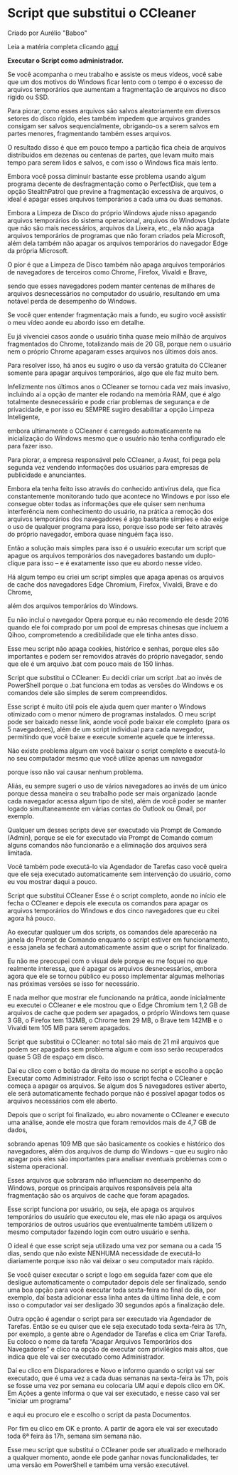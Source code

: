 # Script que substitui o CCleaner
Criado por Aurélio "Baboo"

Leia a matéria completa clicando [aqui](https://www.baboo.com.br/windows-10/conteudo-essencial-windows/script-que-substitui-o-ccleaner/%3famp)

**Executar o Script como administrador.**

Se você acompanha o meu trabalho e assiste os meus vídeos, você sabe que um dos motivos do Windows ficar lento com o tempo é o excesso de arquivos temporários que aumentam a fragmentação de arquivos no disco rígido ou SSD.

Para piorar, como esses arquivos são salvos aleatoriamente em diversos setores do disco rígido, eles também impedem que arquivos grandes consigam ser salvos sequencialmente, obrigando-os a serem salvos em partes menores, fragmentando também esses arquivos.

O resultado disso é que em pouco tempo a partição fica cheia de arquivos distribuídos em dezenas ou centenas de partes, que levam muito mais tempo para serem lidos e salvos, e com isso o Windows fica mais lento.

Embora você possa diminuir bastante esse problema usando algum programa decente de desfragmentação como o PerfectDisk, que tem a opção StealthPatrol que previne a fragmentação excessiva de arquivos, o ideal é apagar esses arquivos temporários a cada uma ou duas semanas.

Embora a Limpeza de Disco do próprio Windows ajude nisso apagando arquivos temporários do sistema operacional, arquivos do Windows Update que não são mais necessários, arquivos da Lixeira, etc., ela não apaga arquivos temporários de programas que não foram criados pela Microsoft, além dela também não apagar os arquivos temporários do navegador Edge da própria Microsoft.

O pior é que a Limpeza de Disco também não apaga arquivos temporários de navegadores de terceiros como Chrome, Firefox, Vivaldi e Brave,

sendo que esses navegadores podem manter centenas de milhares de arquivos desnecessários no computador do usuário, resultando em uma notável perda de desempenho do Windows.

Se você quer entender fragmentação mais a fundo, eu sugiro você assistir o meu vídeo aonde eu abordo isso em detalhe.

Eu já vivenciei casos aonde o usuário tinha quase meio milhão de arquivos fragmentados do Chrome, totalizando mais de 20 GB, porque nem o usuário nem o próprio Chrome apagaram esses arquivos nos últimos dois anos.

Para resolver isso, há anos eu sugiro o uso da versão gratuita do CCleaner somente para apagar arquivos temporários, algo que ele faz muito bem.

Infelizmente nos últimos anos o CCleaner se tornou cada vez mais invasivo, incluindo aí a opção de manter ele rodando na memória RAM, que é algo totalmente desnecessário e pode criar problemas de segurança e de privacidade, e por isso eu SEMPRE sugiro desabilitar a opção Limpeza Inteligente,

embora ultimamente o CCleaner é carregado automaticamente na inicialização do Windows mesmo que o usuário não tenha configurado ele para fazer isso.

Para piorar, a empresa responsável pelo CCleaner, a Avast, foi pega pela segunda vez vendendo informações dos usuários para empresas de publicidade e anunciantes.

Embora ela tenha feito isso através do conhecido antivírus dela, que fica constantemente monitorando tudo que acontece no Windows e por isso ele consegue obter todas as informações que ele quiser sem nenhuma interferência nem conhecimento do usuário, na prática a remoção dos arquivos temporários dos navegadores é algo bastante simples e não exige o uso de qualquer programa para isso, porque isso pode ser feito através do próprio navegador, embora quase ninguém faça isso.

Então a solução mais simples para isso é o usuário executar um script que apague os arquivos temporários dos navegadores bastando um duplo-clique para isso – e é exatamente isso que eu abordo nesse vídeo.

Há algum tempo eu criei um script simples que apaga apenas os arquivos de cache dos navegadores Edge Chromium, Firefox, Vivaldi, Brave e do Chrome,

além dos arquivos temporários do Windows.

Eu não incluí o navegador Opera porque eu não recomendo ele desde 2016 quando ele foi comprado por um pool de empresas chinesas que incluem a Qihoo, comprometendo a credibilidade que ele tinha antes disso.

Esse meu script não apaga cookies, histórico e senhas, porque eles são importantes e podem ser removidos através do próprio navegador, sendo que ele é um arquivo .bat com pouco mais de 150 linhas.

Script que substitui o CCleaner: Eu decidi criar um script .bat ao invés de PowerShell porque o .bat funciona em todas as versões do Windows e os comandos dele são simples de serem compreendidos.

Esse script é muito útil pois ele ajuda quem quer manter o Windows otimizado com o menor número de programas instalados. O meu script pode ser baixado nesse link, aonde você pode baixar ele completo (para os 5 navegadores), além de um script individual para cada navegador, permitindo que você baixe e execute somente aquele que te interessa.

Não existe problema algum em você baixar o script completo e executá-lo no seu computador mesmo que você utilize apenas um navegador

porque isso não vai causar nenhum problema.

Aliás, eu sempre sugeri o uso de vários navegadores ao invés de um único porque dessa maneira o seu trabalho pode ser mais organizado (aonde cada navegador acessa algum tipo de site), além de você poder se manter logado simultaneamente em várias contas do Outlook ou Gmail, por exemplo.

Qualquer um desses scripts deve ser executado via Prompt de Comando (Admin), porque se ele for executado via Prompt de Comando comum alguns comandos não funcionarão e a eliminação dos arquivos será limitada.

Você também pode executá-lo via Agendador de Tarefas caso você queira que ele seja executado automaticamente sem intervenção do usuário, como eu vou mostrar daqui a pouco.

Script que substitui CCleaner Esse é o script completo, aonde no início ele fecha o CCleaner e depois ele executa os comandos para apagar os arquivos temporários do Windows e dos cinco navegadores que eu citei agora há pouco.

Ao executar qualquer um dos scripts, os comandos dele aparecerão na janela do Prompt de Comando enquanto o script estiver em funcionamento, e essa janela se fechará automaticamente assim que o script for finalizado.

Eu não me preocupei com o visual dele porque eu me foquei no que realmente interessa, que é apagar os arquivos desnecessários, embora agora que ele se tornou público eu posso implementar algumas melhorias nas próximas versões se isso for necessário.

E nada melhor que mostrar ele funcionando na prática, aonde inicialmente eu executei o CCleaner e ele mostrou que o Edge Chromium tem 1,2 GB de arquivos de cache que podem ser apagados, o próprio Windows tem quase 3 GB, o Firefox tem 132MB, o Chrome tem 29 MB, o Brave tem 142MB e o Vivaldi tem 105 MB para serem apagados.

Script que substitui o CCleaner: no total são mais de 21 mil arquivos que podem ser apagados sem problema algum e com isso serão recuperados quase 5 GB de espaço em disco.

Daí eu clico com o botão da direita do mouse no script e escolho a opção Executar como Administrador. Feito isso o script fecha o CCleaner e começa a apagar os arquivos. Se algum dos 5 navegadores estiver aberto, ele será automaticamente fechado porque não é possível apagar todos os arquivos necessários com ele aberto.

Depois que o script foi finalizado, eu abro novamente o CCleaner e executo uma análise, aonde ele mostra que foram removidos mais de 4,7 GB de dados,

sobrando apenas 109 MB que são basicamente os cookies e histórico dos navegadores, além dos arquivos de dump do Windows – que eu sugiro não apagar pois eles são importantes para analisar eventuais problemas com o sistema operacional.

Esses arquivos que sobraram não influenciam no desempenho do Windows, porque os principais arquivos responsáveis pela alta fragmentação são os arquivos de cache que foram apagados.

Esse script funciona por usuário, ou seja, ele apaga os arquivos temporários do usuário que executou ele, mas ele não apaga os arquivos temporários de outros usuários que eventualmente também utilizem o mesmo computador fazendo login com outro usuário e senha.

O ideal é que esse script seja utilizado uma vez por semana ou a cada 15 dias, sendo que não existe NENHUMA necessidade de executá-lo diariamente porque isso não vai deixar o seu computador mais rápido.

Se você quiser executar o script e logo em seguida fazer com que ele desligue automaticamente o computador depois dele ser finalizado, sendo uma boa opção para você executar toda sexta-feira no final do dia, por exemplo, daí basta adicionar essa linha antes da última linha dele, e com isso o computador vai ser desligado 30 segundos após a finalização dele.

Outra opção é agendar o script para ser executado via Agendador de Tarefas. Então se eu quiser que ele seja executado toda sexta-feira às 17h, por exemplo, a gente abre o Agendador de Tarefas e clica em Criar Tarefa. Eu coloco o nome da tarefa “Apagar Arquivos Temporários dos Navegadores” e clico na opção de executar com privilégios mais altos, que indica que ele vai ser executado como Administrador.

Daí eu clico em Disparadores e Novo e informo quando o script vai ser executado, que é uma vez a cada duas semanas na sexta-feira às 17h, pois se fosse uma vez por semana eu colocaria UM aqui e depois clico em OK. Em Ações a gente informa o que vai ser executado, e nesse caso vai ser “iniciar um programa”

e aqui eu procuro ele e escolho o script da pasta Documentos.

Por fim eu clico em OK e pronto. A partir de agora ele vai ser executado toda 6ª feira às 17h, semana sim semana não.

Esse meu script que substitui o CCleaner pode ser atualizado e melhorado a qualquer momento, aonde ele pode ganhar novas funcionalidades, ter uma versão em PowerShell e também uma versão executável.
